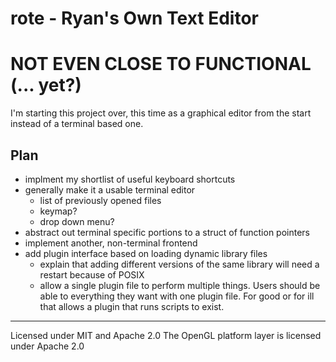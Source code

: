 # rote - Ryan's Own Text Editor

# NOT EVEN CLOSE TO FUNCTIONAL (... yet?)

I'm starting this project over, this time as a graphical editor from the start instead of a terminal based one.

## Plan
* implment my shortlist of useful keyboard shortcuts
* generally make it a usable terminal editor
  - list of previously opened files
  - keymap?
  - drop down menu?
* abstract out terminal specific portions to a struct of function pointers
* implement another, non-terminal frontend
* add plugin interface based on loading dynamic library files
  - explain that adding different versions of the same library will need a restart because of POSIX
  - allow a single plugin file to perform multiple things. Users should be able to everything they
    want with one plugin file. For good or for ill that allows a plugin that runs scripts to exist.

____

Licensed under MIT and Apache 2.0
The OpenGL platform layer is licensed under Apache 2.0
